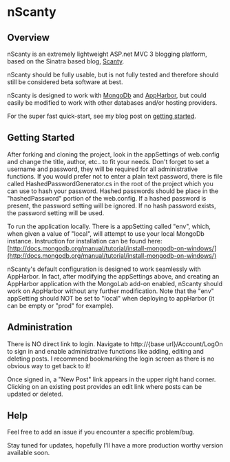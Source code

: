 nScanty
=====

Overview
----------

nScanty is an extremely lightweight ASP.net MVC 3 blogging platform, based on the Sinatra based blog, [Scanty](https://github.com/adamwiggins/scanty).

nScanty should be fully usable, but is not fully tested and therefore should still be considered beta software at best.

nScanty is designed to work with [MongoDb](http://www.mongodb.org/) and [AppHarbor](https://appharbor.com/), but could easily be modified to work with other databases and/or hosting providers.

For the super fast quick-start, see my blog post on [getting started](http://tltjr.github.com/2012/11/28/start-a-blog-on-appharbor-in-5-minutes/).

Getting Started
-----------------

After forking and cloning the project, look in the appSettings of web.config and change the title, author, etc.. to fit your needs. Don't forget to set a username and password, they will be required for all administrative functions. If you would prefer not to enter a plain text password, there is file called HashedPasswordGenerator.cs in the root of the project which you can use to hash your password. Hashed passwords should be place in the "hashedPassword" portion of the web.config. If a hashed password is present, the password setting will be ignored. If no hash password exists, the password setting will be used.

To run the application locally. There is a appSetting called "env", which, when given a value of "local", will attempt to use your local MongoDb instance. Instruction for installation can be found here: [http://docs.mongodb.org/manual/tutorial/install-mongodb-on-windows/](http://docs.mongodb.org/manual/tutorial/install-mongodb-on-windows/)

nScanty's default configuration is designed to work seamlessly with AppHarbor.
In fact, after modifying the appSettings above, and creating an AppHarbor
application with the MongoLab add-on enabled, nScanty should work on AppHarbor
without any further modification. Note that the "env" appSetting should NOT be set to "local" when deploying to appHarbor (it can be empty or "prod" for example).

Administration
----------------
There is NO direct link to login. Navigate to http://{base url}/Account/LogOn to sign in and enable administrative functions like adding, editing and deleting posts. I recommend bookmarking the login screen as there is no obvious way to get back to it!

Once signed in, a "New Post" link appears in the upper right hand corner. Clicking on an existing post provides an edit link where posts can be updated or deleted.


Help
-----
Feel free to add an issue if you encounter a specific problem/bug.

Stay tuned for updates, hopefully I'll have a more production worthy version available soon.
